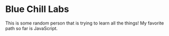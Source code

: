Blue Chill Labs
==========

This is some random person that is trying to learn all the things!  My favorite path so far is JavaScript.